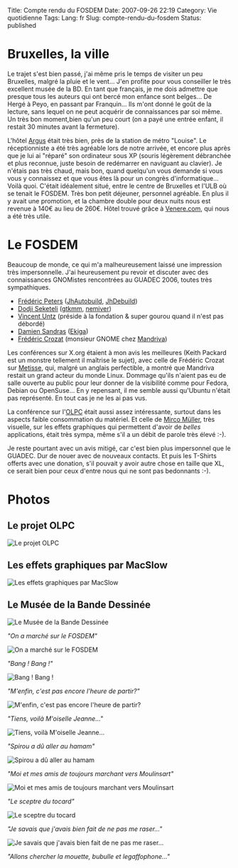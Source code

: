 Title: Compte rendu du FOSDEM
Date: 2007-09-26 22:19
Category: Vie quotidienne
Tags:
Lang: fr
Slug: compte-rendu-du-fosdem
Status: published

Bruxelles, la ville
===================

Le trajet s'est bien passé, j'ai même pris le temps de visiter un peu
Bruxelles, malgré la pluie et le vent... J'en profite pour vous conseiller le
très excellent musée de la BD. En tant que français, je me dois admettre que
presque tous les auteurs qui ont bercé mon enfance sont belges... De Hergé à
Peyo, en passant par Franquin... Ils m'ont donné le goût de la lecture, sans
lequel on ne peut acquérir de connaissances par soi même. Un très bon
moment,bien qu'un peu court (on a payé une entrée enfant, il restait 30 minutes
avant la fermeture).

L'hôtel [Argus](http://www.hotel-argus.be/) était très bien, près de la station
de métro "Louise". Le réceptionniste a été très agréable lors de notre arrivée,
et encore plus après que je lui ai "réparé" son ordinateur sous XP (souris
légèrement débranchée et plus reconnue, juste besoin de redémarrer en naviguant
au clavier). Je n'étais pas très chaud, mais bon, quand quelqu'un vous demande
si vous vous y connaissez et que vous êtes là pour un congrès d'informatique...
Voilà quoi. C'était idéalement situé, entre le centre de Bruxelles et l'ULB où
se tenait le FOSDEM. Très bon petit déjeuner, personnel agréable. En plus il y
avait une promotion, et la chambre double pour deux nuits nous est revenue à
140€ au lieu de 260€. Hôtel trouvé grâce à
[Venere.com](http://www.venere.com/), qui nous a été très utile.

Le FOSDEM
=========

Beaucoup de monde, ce qui m'a malheureusement laissé une impression très
impersonnelle. J'ai heureusement pu revoir et discuter avec des connaissances
GNOMistes rencontrées au GUADEC 2006, toutes très sympathiques.

- [Frédéric Peters](http://www.0d.be/) ([JhAutobuild](http://jhbuild.bxlug.be/), [JhDebuild](http://jhdebuild.0d.be/))
- [Dodji Seketeli](http://dodji.freespiders.org/blog/) ([gtkmm](http://www.gtkmm.org/), [nemiver](http://home.gna.org/nemiver/))
- [Vincent Untz](http://www.vuntz.net/blog/) (préside à la fondation & super gourou quand il n'est pas débordé)
- [Damien Sandras](http://blog.ekiga.net/) ([Ekiga](http://www.ekiga.org/))
- [Frédéric Crozat](http://twinpeaks.dyndns.org/blog/) (monsieur GNOME chez [Mandriva](http://www.mandriva.com/))

Les conférences sur X.org étaient à mon avis les meilleures (Keith Packard est
un monstre tellement il maîtrise le sujet), avec celle de Frédéric Crozat sur
[Metisse](http://www.mandriva.com/fr/projects/metisse), qui, malgré un anglais
perfectible, a montré que Mandriva restait un grand acteur du monde Linux.
Dommage qu'ils n'aient pas eu de salle ouverte au public pour leur donner de la
visibilité comme pour Fedora, Debian ou OpenSuse... En y repensant, il me
semble aussi qu'Ubuntu n'était pas représenté. En tout cas je ne les ai pas
vus.

La conférence sur l'[OLPC](http://www.laptop.org/index.fr.html) était aussi
assez intéressante, surtout dans les aspects faible consommation du matériel.
Et celle de [Mirco Müller](http://macslow.thepimp.net/), très visuelle, sur les
effets graphiques qui permettent d'avoir de *belles* applications, était très
sympa, même s'il a un débit de parole très élevé :-).

Je reste pourtant avec un avis mitigé, car c'est bien plus impersonnel que le
GUADEC. Dur de nouer avec de nouveaux contacts. Et puis les T-Shirts offerts
avec une donation, s'il pouvait y avoir autre chose en taille que XL, ce serait
bien pour ceux d'entre nous qui ne sont pas bedonnants :-).

Photos
======

Le projet OLPC
--------------

![Le projet OLPC]({static}/media/fosdem/2007/fosdem-019.jpg)

Les effets graphiques par MacSlow
---------------------------------

![Les effets graphiques par MacSlow]({static}/media/fosdem/2007/fosdem-023.jpg)

Le Musée de la Bande Dessinée
-----------------------------

![Le Musée de la Bande Dessinée]({static}/media/fosdem/2007/fosdem-037.jpg)

*"On a marché sur le FOSDEM"*

![On a marché sur le FOSDEM]({static}/media/fosdem/2007/fosdem-048.jpg)

*"Bang ! Bang !"*

![Bang ! Bang !]({static}/media/fosdem/2007/fosdem-056.jpg)

*"M'enfin, c'est pas encore l'heure de partir?"*

![M'enfin, c'est pas encore l'heure de partir?]({static}/media/fosdem/2007/fosdem-059.jpg)

*"Tiens, voilà M'oiselle Jeanne..."*

![Tiens, voilà M'oiselle Jeanne...]({static}/media/fosdem/2007/fosdem-084.jpg)

*"Spirou a dû aller au hamam"*

![Spirou a dû aller au hamam]({static}/media/fosdem/2007/fosdem-094.jpg)

*"Moi et mes amis de toujours marchant vers Moulinsart"*

![Moi et mes amis de toujours marchant vers Moulinsart]({static}/media/fosdem/2007/fosdem-102.jpg)

*"Le sceptre du tocard"*

![Le sceptre du tocard]({static}/media/fosdem/2007/fosdem-106.jpg)

*"Je savais que j'avais bien fait de ne pas me raser..."*

![Je savais que j'avais bien fait de ne pas me raser...]({static}/media/fosdem/2007/fosdem-118.jpg)

*"Allons chercher la mouette, bubulle et legaffophone..."*
